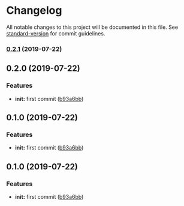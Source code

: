 # Changelog

All notable changes to this project will be documented in this file. See [standard-version](https://github.com/conventional-changelog/standard-version) for commit guidelines.

### [0.2.1](https://github.com/m-templates/template/compare/v0.2.0...v0.2.1) (2019-07-22)



## 0.2.0 (2019-07-22)


### Features

* **init:** first commit ([b93a6bb](https://github.com/m-templates/template/commit/b93a6bb))



## 0.1.0 (2019-07-22)


### Features

* **init:** first commit ([b93a6bb](https://github.com/m-templates/template/commit/b93a6bb))



## 0.1.0 (2019-07-22)


### Features

* **init:** first commit ([b93a6bb](https://github.com/m-templates/template/commit/b93a6bb))
